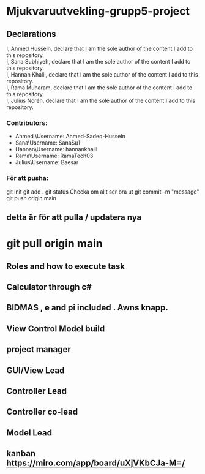 # Mjukvaruutvekling-grupp5-project

## Declarations
I, Ahmed Hussein, declare that I am the sole author of the content I add to this repository.\
I, Sana Subhiyeh, declare that I am the sole author of the content I add to this repository.\
I, Hannan Khalil, declare that I am the sole author of the content I add to this repository.\
I, Rama Muharam, declare that I am the sole author of the content I add to this repository.\
I, Julius Norén, declare that I am the sole author of the content I add to this repository.


### Contributors: 
- Ahmed \Username: Ahmed-Sadeq-Hussein
- Sana\Username: SanaSu1
- Hannan\Username: hannankhalil
- Rama\Username: RamaTech03
- Julius\Username: Baesar

### För att pusha: 
git init 
git add . 
git status      Checka om allt ser bra ut
git commit -m "message" 
git push origin main 

## detta är för att pulla / updatera nya

# git pull origin main 

###

## Roles and how to execute task 
##  Calculator through c#  
##  BIDMAS  , e and pi included . Awns knapp.
## View Control Model build 

## project manager
## GUI/View Lead
## Controller Lead
## Controller co-lead
## Model Lead


## kanban https://miro.com/app/board/uXjVKbCJa-M=/
